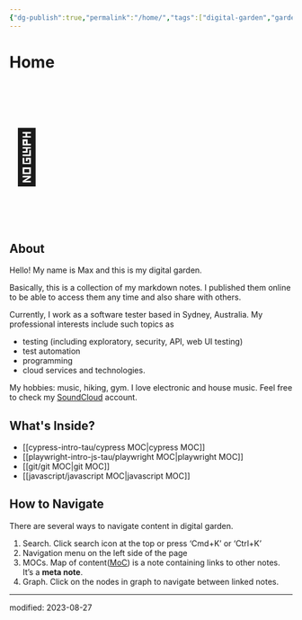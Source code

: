 ```yaml
---
{"dg-publish":true,"permalink":"/home/","tags":["digital-garden","gardenEntry","gardenEntry","gardenEntry","gardenEntry","gardenEntry","gardenEntry","gardenEntry","gardenEntry","gardenEntry","gardenEntry","gardenEntry","gardenEntry","gardenEntry","gardenEntry","gardenEntry","gardenEntry","gardenEntry","gardenEntry","gardenEntry","gardenEntry"],"created":"","updated":""}
---
```



# Home

<p style="font-size:94px; "> 🏡</p>

## About

Hello! My name is Max and this is my digital garden. 

Basically, this is a collection of my markdown notes. I published them online to be able to access them any time and also share with others.

Currently, I work as a software tester based in Sydney, Australia. My professional interests include such topics as 

- testing (including exploratory, security, API, web UI testing)
- test automation
- programming 
- cloud services and technologies.

My hobbies: music, hiking, gym. I love electronic and house music. Feel free to check my [SoundCloud](https://soundcloud.com/maxfaber) account.

## What's Inside?

- [[cypress-intro-tau/cypress MOC\|cypress MOC]] 
- [[playwright-intro-js-tau/playwright MOC\|playwright MOC]]
- [[git/git MOC\|git MOC]]
- [[javascript/javascript MOC\|javascript MOC]]


## How to Navigate

There are several ways to navigate content in digital garden.

1. Search. Click search icon at the top or press ‘Cmd+K’ or ‘Ctrl+K’ 
2. Navigation menu on the left side of the page
3. MOCs. Map of content([MoC](https://www.dsebastien.net/2022-05-15-maps-of-content/)) is a note containing links to other notes. It’s a **meta note**.
4. Graph. Click on the nodes in graph to navigate between linked notes.


---
modified: 2023-08-27